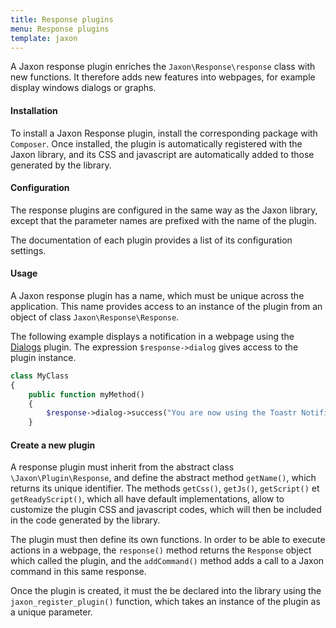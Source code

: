 ```yaml
---
title: Response plugins
menu: Response plugins
template: jaxon
---
```


A Jaxon response plugin enriches the `Jaxon\Response\response` class with new functions.
It therefore adds new features into webpages, for example display windows dialogs or graphs.

#### Installation

To install a Jaxon Response plugin, install the corresponding package with `Composer`.
Once installed, the plugin is automatically registered with the Jaxon library, and its CSS and javascript are automatically added to those generated by the library.

#### Configuration

The response plugins are configured in the same way as the Jaxon library, except that the parameter names are prefixed with the name of the plugin.

The documentation of each plugin provides a list of its configuration settings.

#### Usage

A Jaxon response plugin has a name, which must be unique across the application.
This name provides access to an instance of the plugin from an object of class `Jaxon\Response\Response`.

The following example displays a notification in a webpage using the [Dialogs](https://github.com/jaxon-php/jaxon-dialogs) plugin.
The expression `$response->dialog` gives access to the plugin instance.

```php
class MyClass
{
    public function myMethod()
    {
        $response->dialog->success("You are now using the Toastr Notification plugin!!");
    }
```

#### Create a new plugin

A response plugin must inherit from the abstract class `\Jaxon\Plugin\Response`, and define the abstract method `getName()`, which returns its unique identifier.
The methods `getCss()`, `getJs()`, `getScript()` et `getReadyScript()`, which all have default implementations, allow to customize the plugin CSS and javascript codes, which will then be included in the code generated by the library.

The plugin must then define its own functions. In order to be able to execute actions in a webpage, the `response()` method returns the `Response` object which called the plugin, and the `addCommand()` method adds a call to a Jaxon command in this same response.

Once the plugin is created, it must the be declared into the library using the  `jaxon_register_plugin()` function, which takes an instance of the plugin as a unique parameter.
